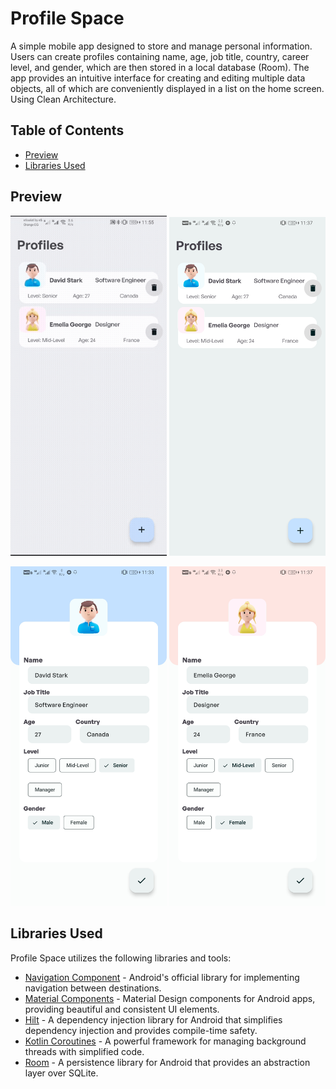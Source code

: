 # Profile Space
A simple mobile app designed to store and manage personal information. Users can create profiles containing name, age, job title, country, career level, and gender, which are then stored in a local database (Room). The app provides an intuitive interface for creating and editing multiple data objects, all of which are conveniently displayed in a list on the home screen.
Using Clean Architecture.

## Table of Contents

- [Preview](#preview)
- [Libraries Used](#libraries-used)

## Preview
<p float="left">
<img src="https://github.com/omarel3ashry/ProfileSpace/blob/master/art/demo.gif" width="250">
<img src="https://github.com/omarel3ashry/ProfileSpace/blob/master/art/screen_0.jpg" width="250">
</p>
<p float="left">
<img src="https://github.com/omarel3ashry/ProfileSpace/blob/master/art/screen_1.jpg" width="250">
<img src="https://github.com/omarel3ashry/ProfileSpace/blob/master/art/screen_2.jpg" width="250">
</p>

## Libraries Used

Profile Space utilizes the following libraries and tools:

- [Navigation Component](https://developer.android.com/guide/navigation) - Android's official library for implementing navigation between destinations.
- [Material Components](https://material.io/develop/android/docs/getting-started/) - Material Design components for Android apps, providing beautiful and consistent UI elements.
- [Hilt](https://developer.android.com/training/dependency-injection/hilt-android) - A dependency injection library for Android that simplifies dependency injection and provides compile-time safety.
- [Kotlin Coroutines](https://developer.android.com/kotlin/coroutines) - A powerful framework for managing background threads with simplified code.
- [Room](https://developer.android.com/training/data-storage/room) - A persistence library for Android that provides an abstraction layer over SQLite.

